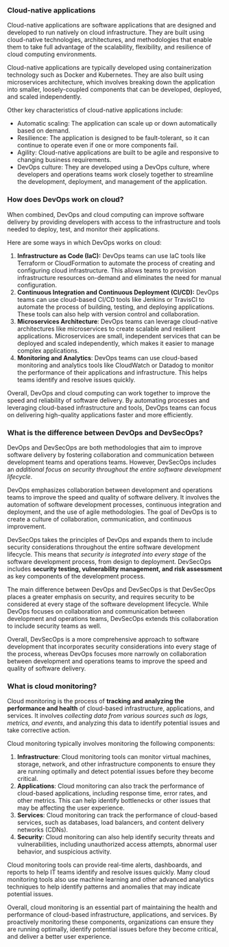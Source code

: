 ### Cloud-native applications

Cloud-native applications are software applications that are designed and developed to run natively on cloud infrastructure. They are built using cloud-native technologies, architectures, and methodologies that enable them to take full advantage of the scalability, flexibility, and resilience of cloud computing environments.

Cloud-native applications are typically developed using containerization technology such as Docker and Kubernetes. They are also built using microservices architecture, which involves breaking down the application into smaller, loosely-coupled components that can be developed, deployed, and scaled independently.

Other key characteristics of cloud-native applications include:

- Automatic scaling: The application can scale up or down automatically based on demand.
- Resilience: The application is designed to be fault-tolerant, so it can continue to operate even if one or more components fail.
- Agility: Cloud-native applications are built to be agile and responsive to changing business requirements.
- DevOps culture: They are developed using a DevOps culture, where developers and operations teams work closely together to streamline the development, deployment, and management of the application.

### How does DevOps work on cloud?

When combined, DevOps and cloud computing can improve software delivery by providing developers with access to the infrastructure and tools needed to deploy, test, and monitor their applications.

Here are some ways in which DevOps works on cloud:

1. **Infrastructure as Code (IaC):** DevOps teams can use IaC tools like Terraform or CloudFormation to automate the process of creating and configuring cloud infrastructure. This allows teams to provision infrastructure resources on-demand and eliminates the need for manual configuration.
2. **Continuous Integration and Continuous Deployment (CI/CD):** DevOps teams can use cloud-based CI/CD tools like Jenkins or TravisCI to automate the process of building, testing, and deploying applications. These tools can also help with version control and collaboration.
3. **Microservices Architecture**: DevOps teams can leverage cloud-native architectures like microservices to create scalable and resilient applications. Microservices are small, independent services that can be deployed and scaled independently, which makes it easier to manage complex applications.
4. **Monitoring and Analytics**: DevOps teams can use cloud-based monitoring and analytics tools like CloudWatch or Datadog to monitor the performance of their applications and infrastructure. This helps teams identify and resolve issues quickly.

Overall, DevOps and cloud computing can work together to improve the speed and reliability of software delivery. By automating processes and leveraging cloud-based infrastructure and tools, DevOps teams can focus on delivering high-quality applications faster and more efficiently.

### What is the difference between DevOps and DevSecOps?

DevOps and DevSecOps are both methodologies that aim to improve software delivery by fostering collaboration and communication between development teams and operations teams. However, DevSecOps includes an *additional focus on security throughout the entire software development lifecycle*.

DevOps emphasizes collaboration between development and operations teams to improve the speed and quality of software delivery. It involves the automation of software development processes, continuous integration and deployment, and the use of agile methodologies. The goal of DevOps is to create a culture of collaboration, communication, and continuous improvement.

DevSecOps takes the principles of DevOps and expands them to include security considerations throughout the entire software development lifecycle. This means that *security is integrated into every stage* of the software development process, from design to deployment. DevSecOps includes **security testing, vulnerability management, and risk assessment** as key components of the development process.

The main difference between DevOps and DevSecOps is that DevSecOps places a greater emphasis on security, and requires security to be considered at every stage of the software development lifecycle. While DevOps focuses on collaboration and communication between development and operations teams, DevSecOps extends this collaboration to include security teams as well.

Overall, DevSecOps is a more comprehensive approach to software development that incorporates security considerations into every stage of the process, whereas DevOps focuses more narrowly on collaboration between development and operations teams to improve the speed and quality of software delivery.



### What is cloud monitoring?

Cloud monitoring is the process of **tracking and analyzing the performance and health** of cloud-based infrastructure, applications, and services. It involves *collecting data from various sources such as logs, metrics, and events*, and analyzing this data to identify potential issues and take corrective action.

Cloud monitoring typically involves monitoring the following components:

1. **Infrastructure**: Cloud monitoring tools can monitor virtual machines, storage, network, and other infrastructure components to ensure they are running optimally and detect potential issues before they become critical.
2. **Applications**: Cloud monitoring can also track the performance of cloud-based applications, including response time, error rates, and other metrics. This can help identify bottlenecks or other issues that may be affecting the user experience.
3. **Services**: Cloud monitoring can track the performance of cloud-based services, such as databases, load balancers, and content delivery networks (CDNs).
4. **Security**: Cloud monitoring can also help identify security threats and vulnerabilities, including unauthorized access attempts, abnormal user behavior, and suspicious activity.

Cloud monitoring tools can provide real-time alerts, dashboards, and reports to help IT teams identify and resolve issues quickly. Many cloud monitoring tools also use machine learning and other advanced analytics techniques to help identify patterns and anomalies that may indicate potential issues.

Overall, cloud monitoring is an essential part of maintaining the health and performance of cloud-based infrastructure, applications, and services. By proactively monitoring these components, organizations can ensure they are running optimally, identify potential issues before they become critical, and deliver a better user experience.
